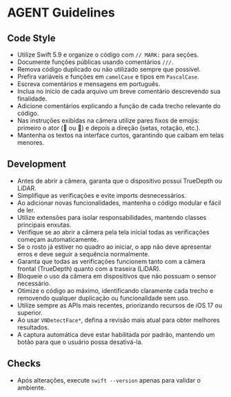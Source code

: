 # AGENT Guidelines

## Code Style
- Utilize Swift 5.9 e organize o código com `// MARK:` para seções.
- Documente funções públicas usando comentários `///`.
- Remova código duplicado ou não utilizado sempre que possível.
- Prefira variáveis e funções em `camelCase` e tipos em `PascalCase`.
- Escreva comentários e mensagens em português.
- Inclua no início de cada arquivo um breve comentário descrevendo sua finalidade.
- Adicione comentários explicando a função de cada trecho relevante do código.
- Nas instruções exibidas na câmera utilize pares fixos de emojis: primeiro o ator (📱 ou 🙂) e depois a direção (setas, rotação, etc.).
- Mantenha os textos na interface curtos, garantindo que caibam em telas menores.

## Development
- Antes de abrir a câmera, garanta que o dispositivo possui TrueDepth ou LiDAR.
- Simplifique as verificações e evite imports desnecessários.
- Ao adicionar novas funcionalidades, mantenha o código modular e fácil de ler.
- Utilize extensões para isolar responsabilidades, mantendo classes principais enxutas.
- Verifique se ao abrir a câmera pela tela inicial todas as verificações começam automaticamente.
- Se o rosto já estiver no quadro ao iniciar, o app não deve apresentar erros e deve seguir a sequência normalmente.
- Garanta que todas as verificações funcionem tanto com a câmera frontal (TrueDepth) quanto com a traseira (LiDAR).
- Bloqueie o uso da câmera em dispositivos que não possuam o sensor necessário.
- Otimize o código ao máximo, identificando claramente cada trecho e removendo qualquer duplicação ou funcionalidade sem uso.
- Utilize sempre as APIs mais recentes, priorizando recursos de iOS 17 ou superior.
- Ao usar `VNDetectFace*`, defina a revisão mais atual para obter melhores resultados.
- A captura automática deve estar habilitada por padrão, mantendo um botão para que o usuário possa desativá-la.

## Checks
- Após alterações, execute `swift --version` apenas para validar o ambiente.
